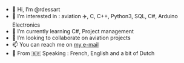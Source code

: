 - 👋 Hi, I’m @rdessart
- 👀 I’m interested in : aviation ✈️, C, C++, Python3, SQL, C#, Arduino Electronics
- 🌱 I’m currently learning C#, Project management
- 💞️ I’m looking to collaborate on aviation projects
- 📫 You can reach me on [my e-mail](mailto:romaindessart@gmail.com)
- 📣 From 🇧🇪 Speaking : French, English and a bit of Dutch
